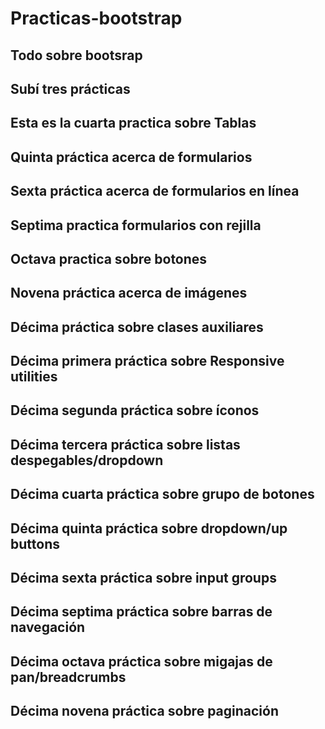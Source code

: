 # Practicas-bootstrap
## Todo sobre bootsrap
## Subí tres prácticas
## Esta es la cuarta practica sobre Tablas
## Quinta práctica acerca de formularios
## Sexta práctica acerca de formularios en línea
## Septima practica formularios con rejilla
## Octava practica sobre botones
## Novena práctica acerca de imágenes
## Décima práctica sobre clases auxiliares
## Décima primera práctica sobre Responsive utilities
## Décima segunda práctica sobre íconos
## Décima tercera práctica sobre listas despegables/dropdown
## Décima cuarta práctica sobre grupo de botones
## Décima quinta práctica sobre dropdown/up buttons
## Décima sexta práctica sobre input groups
## Décima septima práctica sobre barras de navegación
## Décima octava práctica sobre migajas de pan/breadcrumbs
## Décima novena práctica sobre paginación